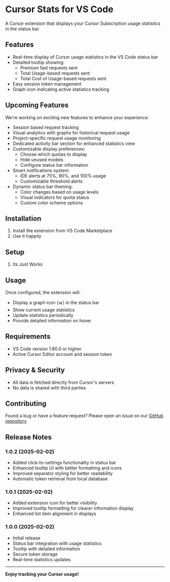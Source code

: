 # Cursor Stats for VS Code

A Cursor extension that displays your Cursor Subscription usage statistics in the status bar. 

## Features

- Real-time display of Cursor usage statistics in the VS Code status bar
- Detailed tooltip showing:
  - Premium fast requests sent
  - Total Usage-based requests sent
  - Total Cost of Usage-based requests sent
- Easy session token management
- Graph icon indicating active statistics tracking

## Upcoming Features

We're working on exciting new features to enhance your experience:

- Session based request tracking
- Visual analytics with graphs for historical request usage
- Project-specific request usage monitoring
- Dedicated activity bar section for enhanced statistics view
- Customizable display preferences:
  - Choose which quotas to display
  - Hide unused models
  - Configure status bar information
- Smart notifications system:
  - IDE alerts at 75%, 90%, and 100% usage
  - Customizable threshold alerts
- Dynamic status bar theming:
  - Color changes based on usage levels
  - Visual indicators for quota status
  - Custom color scheme options

## Installation

1. Install the extension from VS Code Marketplace
2. Use it happily

## Setup

1. Its Just Works

## Usage

Once configured, the extension will:
- Display a graph icon (📊) in the status bar
- Show current usage statistics
- Update statistics periodically
- Provide detailed information on hover

## Requirements

- VS Code version 1.80.0 or higher
- Active Cursor Editor account and session token

## Privacy & Security

- All data is fetched directly from Cursor's servers
- No data is shared with third parties

## Contributing

Found a bug or have a feature request? Please open an issue on our [GitHub repository](https://github.com/dwtexe/cursor-stats).

## Release Notes

### 1.0.2 (2025-02-02)
- Added click-to-settings functionality in status bar
- Enhanced tooltip UI with better formatting and icons
- Improved separator styling for better readability
- Automatic token retrieval from local database

### 1.0.1 (2025-02-02)
- Added extension icon for better visibility
- Improved tooltip formatting for clearer information display
- Enhanced list item alignment in displays

### 1.0.0 (2025-02-02)
- Initial release
- Status bar integration with usage statistics
- Tooltip with detailed information
- Secure token storage
- Real-time statistics updates

---

**Enjoy tracking your Cursor usage!**
